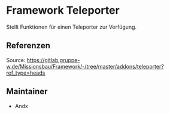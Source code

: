 # Framework Teleporter

Stellt Funktionen für einen Teleporter zur Verfügung.

## Referenzen

Source: <https://gitlab.gruppe-w.de/Missionsbau/Framework/-/tree/master/addons/teleporter?ref_type=heads>

## Maintainer

- Andx
